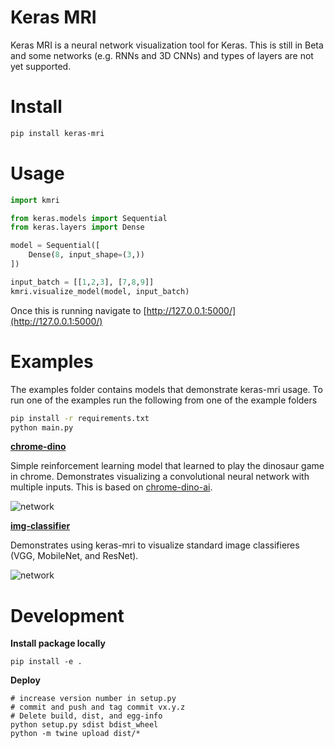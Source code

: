 # Keras MRI
Keras MRI is a neural network visualization tool for Keras. This is still in Beta and some networks (e.g. RNNs and 3D CNNs) and types of layers are not yet supported.

# Install

```sh
pip install keras-mri
```

# Usage

```python
import kmri

from keras.models import Sequential
from keras.layers import Dense

model = Sequential([
    Dense(8, input_shape=(3,))
])

input_batch = [[1,2,3], [7,8,9]]
kmri.visualize_model(model, input_batch)
```

Once this is running navigate to [http://127.0.0.1:5000/](http://127.0.0.1:5000/)

# Examples

The examples folder contains models that demonstrate keras-mri usage. To run one of the examples run the following from one of the example folders

```sh
pip install -r requirements.txt
python main.py
```

[**chrome-dino**](examples/chrome-dino/main.py)

Simple reinforcement learning model that learned to play the dinosaur game in chrome. Demonstrates visualizing a convolutional neural network with multiple inputs. This is based on [chrome-dino-ai](https://github.com/robianmcd/chrome-dino-ai).

 ![network](examples/chrome-dino/network.gif)


[**img-classifier**](examples/img-classifier/main.py)

Demonstrates using keras-mri to visualize standard image classifieres (VGG, MobileNet, and ResNet). 
 
 ![network](examples/img-classifier/network.png)
 
# Development

**Install package locally**

```
pip install -e .
```

**Deploy**

```
# increase version number in setup.py
# commit and push and tag commit vx.y.z
# Delete build, dist, and egg-info
python setup.py sdist bdist_wheel
python -m twine upload dist/*
```
